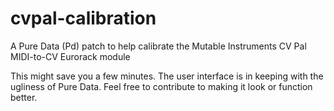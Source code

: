 # cvpal-calibration
A Pure Data (Pd) patch to help calibrate the Mutable Instruments CV Pal MIDI-to-CV Eurorack module

This might save you a few minutes. The user interface is in keeping with the ugliness of Pure Data. Feel free to contribute to making it look or function better.
